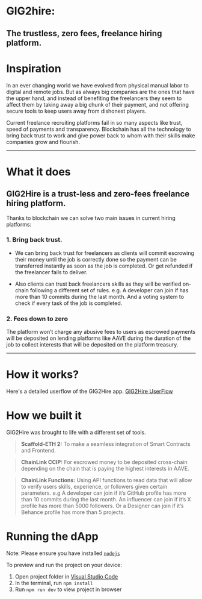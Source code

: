 
  # GIG2hire:
  ## The trustless, zero fees, freelance hiring platform.

  # **Inspiration**

In an ever changing world we have evolved from physical manual labor to digital and remote jobs. But as always big companies are the ones that have the upper hand, and instead of benefiting the freelancers they seem to affect them by taking away a big chunk of their payment, and  not offering secure tools to keep users away from dishonest players.

Current freelance recruiting platforms fail in so many aspects like trust, speed of payments and transparency. Blockchain has all the technology to bring back trust to work and give power back to whom with their skills make companies grow and flourish.

***

# **What it does**

## GIG2Hire is a trust-less and zero-fees freelance hiring platform. 

Thanks to blockchain we can solve two main issues in current hiring platforms:

### 1. Bring back trust.

  - We can bring back trust for freelancers as clients will commit escrowing their money until the job is correctly done so the payment can be transferred instantly as soon as the job is completed. Or get refunded if the freelancer fails to deliver.

  - Also clients can trust back freelancers skills as they will be verified on-chain following a different set of rules. e.g. A developer can join if has more than 10 commits during the last month. And a voting system to check if every task of the job is completed.

### 2. Fees down to zero

The platform won’t charge any abusive fees to users as escrowed payments will be deposited on lending platforms like AAVE during the duration of the job to collect interests that will be deposited on the platform treasury.

***
# **How it works?**

Here's a detailed userflow of the GIG2Hire app.
[GIG2Hire UserFlow](https://gig2hire.com/assets/userflow.png)

# **How we built it**

GIG2Hire was brought to life with a different set of tools.

>**Scaffold-ETH 2:** To make a seamless integration of Smart Contracts and Frontend.

>**ChainLink CCIP:** For escrowed money to be deposited cross-chain depending on the chain that is paying the highest interests in AAVE.

>**ChainLink Functions:** Using API functions to read data that will allow to verify users skills, experience, or followers given certain parameters. e.g A developer can join if it’s GitHub profile has more than 10 commits during the last month. An influencer can join if it’s X profile has more than 5000 followers. Or a Designer can join if it’s Behance profile has more than 5 projects.

# Running the dApp

  Note: Please ensure you have installed <code><a href="https://nodejs.org/en/download/">nodejs</a></code>

  To preview and run the project on your device:
  1) Open project folder in <a href="https://code.visualstudio.com/download">Visual Studio Code</a>
  2) In the terminal, run `npm install`
  3) Run `npm run dev` to view project in browser
  